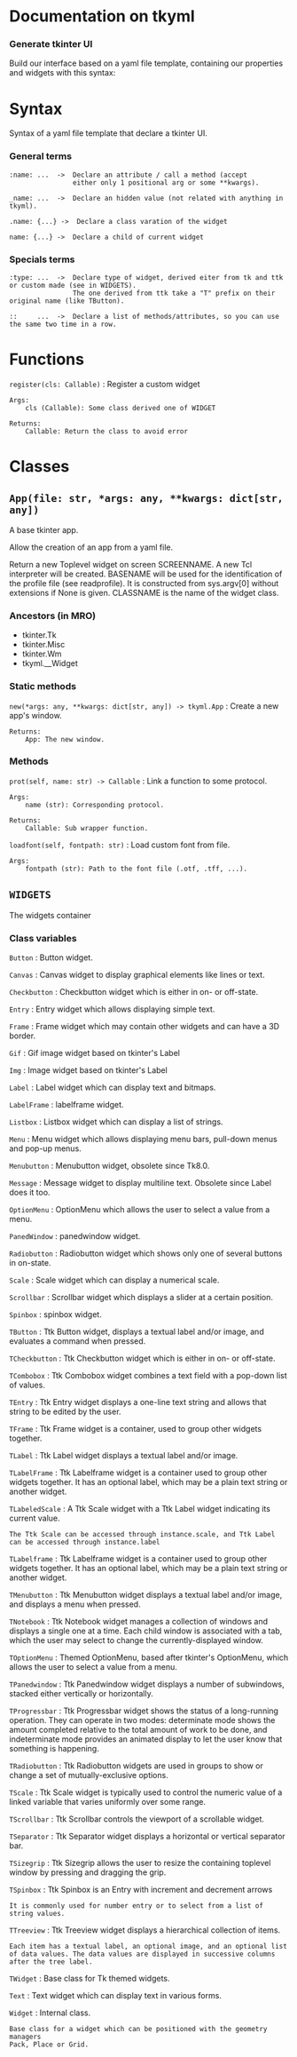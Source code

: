 
# Documentation on tkyml
### Generate tkinter UI

Build our interface based on a yaml file template, containing our
properties and widgets with this syntax:

# Syntax

Syntax of a yaml file template that declare a tkinter UI.

### General terms

    :name: ...  ->  Declare an attribute / call a method (accept
                    either only 1 positional arg or some **kwargs).

    _name: ...  ->  Declare an hidden value (not related with anything in tkyml).

    .name: {...} ->  Declare a class varation of the widget

    name: {...} ->  Declare a child of current widget

### Specials terms

    :type: ...  ->  Declare type of widget, derived eiter from tk and ttk or custom made (see in WIDGETS).
                    The one derived from ttk take a "T" prefix on their original name (like TButton).

    ::     ...  ->  Declare a list of methods/attributes, so you can use the same two time in a row.

# Functions


`register(cls: Callable)`
:   Register a custom widget

    Args:
        cls (Callable): Some class derived one of WIDGET

    Returns:
        Callable: Return the class to avoid error

# Classes

## `App(file: str, *args: any, **kwargs: dict[str, any])`

A base tkinter app.

Allow the creation of an app from a yaml file.

Return a new Toplevel widget on screen SCREENNAME. A new Tcl interpreter will
be created. BASENAME will be used for the identification of the profile file (see
readprofile).
It is constructed from sys.argv[0] without extensions if None is given. CLASSNAME
is the name of the widget class.

### Ancestors (in MRO)

* tkinter.Tk
* tkinter.Misc
* tkinter.Wm
* tkyml.__Widget


### Static methods

`new(*args: any, **kwargs: dict[str, any]) ‑> tkyml.App`
:   Create a new app's window.

    Returns:
        App: The new window.

### Methods

`prot(self, name: str) ‑> Callable`
:   Link a function to some protocol.

    Args:
        name (str): Corresponding protocol.

    Returns:
        Callable: Sub wrapper function.

`loadfont(self, fontpath: str)`
:   Load custom font from file.

    Args:
        fontpath (str): Path to the font file (.otf, .tff, ...).


## `WIDGETS` 

The widgets container

### Class variables

`Button`
:   Button widget.

`Canvas`
:   Canvas widget to display graphical elements like lines or text.

`Checkbutton`
:   Checkbutton widget which is either in on- or off-state.

`Entry`
:   Entry widget which allows displaying simple text.

`Frame`
:   Frame widget which may contain other widgets and can have a 3D border.

`Gif`
:   Gif image widget based on tkinter's Label

`Img`
:   Image widget based on tkinter's Label

`Label`
:   Label widget which can display text and bitmaps.

`LabelFrame`
:   labelframe widget.

`Listbox`
:   Listbox widget which can display a list of strings.

`Menu`
:   Menu widget which allows displaying menu bars, pull-down menus and pop-up menus.

`Menubutton`
:   Menubutton widget, obsolete since Tk8.0.

`Message`
:   Message widget to display multiline text. Obsolete since Label does it too.

`OptionMenu`
:   OptionMenu which allows the user to select a value from a menu.

`PanedWindow`
:   panedwindow widget.

`Radiobutton`
:   Radiobutton widget which shows only one of several buttons in on-state.

`Scale`
:   Scale widget which can display a numerical scale.

`Scrollbar`
:   Scrollbar widget which displays a slider at a certain position.

`Spinbox`
:   spinbox widget.

`TButton`
:   Ttk Button widget, displays a textual label and/or image, and
    evaluates a command when pressed.

`TCheckbutton`
:   Ttk Checkbutton widget which is either in on- or off-state.

`TCombobox`
:   Ttk Combobox widget combines a text field with a pop-down list of
    values.

`TEntry`
:   Ttk Entry widget displays a one-line text string and allows that
    string to be edited by the user.

`TFrame`
:   Ttk Frame widget is a container, used to group other widgets
    together.

`TLabel`
:   Ttk Label widget displays a textual label and/or image.

`TLabelFrame`
:   Ttk Labelframe widget is a container used to group other widgets
    together. It has an optional label, which may be a plain text string
    or another widget.

`TLabeledScale`
:   A Ttk Scale widget with a Ttk Label widget indicating its
    current value.

    The Ttk Scale can be accessed through instance.scale, and Ttk Label
    can be accessed through instance.label

`TLabelframe`
:   Ttk Labelframe widget is a container used to group other widgets
    together. It has an optional label, which may be a plain text string
    or another widget.

`TMenubutton`
:   Ttk Menubutton widget displays a textual label and/or image, and
    displays a menu when pressed.

`TNotebook`
:   Ttk Notebook widget manages a collection of windows and displays
    a single one at a time. Each child window is associated with a tab,
    which the user may select to change the currently-displayed window.

`TOptionMenu`
:   Themed OptionMenu, based after tkinter's OptionMenu, which allows
    the user to select a value from a menu.

`TPanedwindow`
:   Ttk Panedwindow widget displays a number of subwindows, stacked
    either vertically or horizontally.

`TProgressbar`
:   Ttk Progressbar widget shows the status of a long-running
    operation. They can operate in two modes: determinate mode shows the
    amount completed relative to the total amount of work to be done, and
    indeterminate mode provides an animated display to let the user know
    that something is happening.

`TRadiobutton`
:   Ttk Radiobutton widgets are used in groups to show or change a
    set of mutually-exclusive options.

`TScale`
:   Ttk Scale widget is typically used to control the numeric value of
    a linked variable that varies uniformly over some range.

`TScrollbar`
:   Ttk Scrollbar controls the viewport of a scrollable widget.

`TSeparator`
:   Ttk Separator widget displays a horizontal or vertical separator
    bar.

`TSizegrip`
:   Ttk Sizegrip allows the user to resize the containing toplevel
    window by pressing and dragging the grip.

`TSpinbox`
:   Ttk Spinbox is an Entry with increment and decrement arrows

    It is commonly used for number entry or to select from a list of
    string values.

`TTreeview`
:   Ttk Treeview widget displays a hierarchical collection of items.

    Each item has a textual label, an optional image, and an optional list
    of data values. The data values are displayed in successive columns
    after the tree label.

`TWidget`
:   Base class for Tk themed widgets.

`Text`
:   Text widget which can display text in various forms.

`Widget`
:   Internal class.

    Base class for a widget which can be positioned with the geometry managers
    Pack, Place or Grid.
